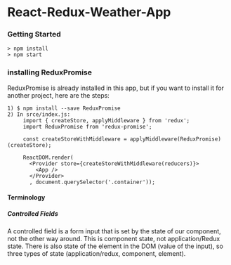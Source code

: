 # React-Redux-Weather-App

### Getting Started

```
> npm install
> npm start
```


### installing ReduxPromise
ReduxPromise is already installed in this app, but if you want to install it for another project, here are the steps:
```
1) $ npm install --save ReduxPromise
2) In srce/index.js:
     import { createStore, applyMiddleware } from 'redux';
     import ReduxPromise from 'redux-promise';

     const createStoreWithMiddleware = applyMiddleware(ReduxPromise)(createStore);

     ReactDOM.render(
       <Provider store={createStoreWithMiddleware(reducers)}>
         <App />
       </Provider>
       , document.querySelector('.container'));
```


#### Terminology

##### Controlled Fields
A controlled field is a form input that is set by the state of our component, not the other way around. This is component state, not application/Redux state. There is also state of the element in the DOM (value of the input), so three types of state (application/redux, component, element).
